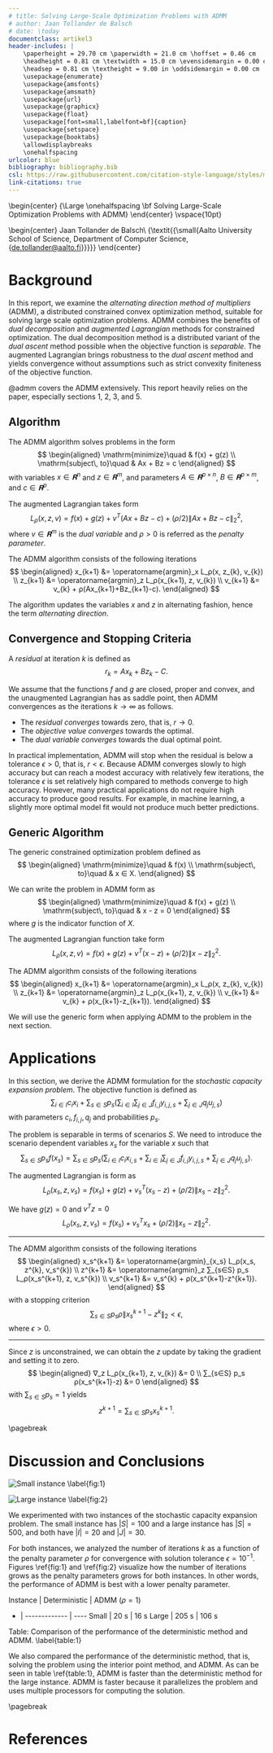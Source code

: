 ```yaml
---
# title: Solving Large-Scale Optimization Problems with ADMM
# author: Jaan Tollander de Balsch
# date: \today
documentclass: artikel3
header-includes: |
    \paperheight = 29.70 cm \paperwidth = 21.0 cm \hoffset = 0.46 cm
    \headheight = 0.81 cm \textwidth = 15.0 cm \evensidemargin = 0.00 cm
    \headsep = 0.81 cm \textheight = 9.00 in \oddsidemargin = 0.00 cm
    \usepackage{enumerate}
    \usepackage{amsfonts}
    \usepackage{amsmath}
    \usepackage{url}
    \usepackage{graphicx}
    \usepackage{float}
    \usepackage[font=small,labelfont=bf]{caption}
    \usepackage{setspace}
    \usepackage{booktabs}
    \allowdisplaybreaks
    \onehalfspacing
urlcolor: blue
bibliography: bibliography.bib
csl: https://raw.githubusercontent.com/citation-style-language/styles/master/harvard-anglia-ruskin-university.csl
link-citations: true
---
```


\begin{center}
{\Large \onehalfspacing \bf Solving Large-Scale Optimization Problems with ADMM}
\end{center}
\vspace{10pt}

\begin{center}
Jaan Tollander de Balsch\\
{\textit{{\small{Aalto University School of Science, Department of Computer Science, 
 \{de.tollander@aalto.fi\}}}}}
\end{center}

# Background
In this report, we examine the *alternating direction method of multipliers* (ADMM), a distributed constrained convex optimization method, suitable for solving large scale optimization problems. ADMM combines the benefits of *dual decomposition* and *augmented Lagrangian* methods for constrained optimization. The dual decomposition method is a distributed variant of the *dual ascent* method possible when the objective function is *separable*. The augmented Lagrangian brings robustness to the *dual ascent* method and yields convergence without assumptions such as strict convexity finiteness of the objective function.

@admm covers the ADMM extensively. This report heavily relies on the paper, especially sections 1, 2, 3, and 5.

## Algorithm
The ADMM algorithm solves problems in the form
$$
\begin{aligned}
\mathrm{minimize}\quad & f(x) + g(z) \\
\mathrm{subject\, to}\quad & Ax + Bz = c
\end{aligned}
$$
with variables $x∈𝐑^n$ and $z∈𝐑^m$, and parameters $A∈𝐑^{p×n}$, $B∈𝐑^{p×m}$, and $c∈𝐑^p.$

The augmented Lagrangian takes form
$$
L_ρ(x,z,v) = f(x) + g(z) + v^T (Ax+Bz-c) + (ρ/2) \|Ax+Bz-c\|_2^2,
$$
where $v∈𝐑^m$ is the *dual variable* and $ρ>0$ is referred as the *penalty parameter*.

The ADMM algorithm consists of the following iterations
$$
\begin{aligned}
x_{k+1} &= \operatorname{argmin}_x L_ρ(x, z_{k}, v_{k}) \\
z_{k+1} &= \operatorname{argmin}_z L_ρ(x_{k+1}, z, v_{k}) \\
v_{k+1} &= v_{k} + ρ(Ax_{k+1}+Bz_{k+1}-c).
\end{aligned}
$$

The algorithm updates the variables $x$ and $z$ in alternating fashion, hence the term *alternating direction*.


## Convergence and Stopping Criteria
A *residual* at iteration $k$ is defined as
$$
r_k = Ax_k + Bz_k - C.
$$

We assume that the functions $f$ and $g$ are closed, proper and convex, and the unaugmented Lagrangian has as saddle point, then ADMM convergences as the iterations $k→∞$ as follows.

* The *residual converges* towards zero, that is, $r→0$.
* The *objective value converges* towards the optimal.
* The *dual variable converges* towards the dual optimal point.

In practical implementation, ADMM will stop when the residual is below a tolerance $ϵ>0$, that is, $r<ϵ$.  Because ADMM converges slowly to high accuracy but can reach a modest accuracy with relatively few iterations, the tolerance $ϵ$ is set relatively high compared to methods converge to high accuracy. However, many practical applications do not require high accuracy to produce good results. For example, in machine learning, a slightly more optimal model fit would not produce much better predictions.


## Generic Algorithm
The generic constrained optimization problem defined as
$$
\begin{aligned}
\mathrm{minimize}\quad & f(x) \\
\mathrm{subject\, to}\quad & x ∈ X.
\end{aligned}
$$

We can write the problem in ADMM form as
$$
\begin{aligned}
\mathrm{minimize}\quad & f(x) + g(z) \\
\mathrm{subject\, to}\quad & x - z = 0
\end{aligned}
$$
where $g$ is the indicator function of $X$.

The augmented Lagrangian function take form
$$
L_ρ(x,z,v) = f(x) + g(z) + v^T (x-z) + (ρ/2) \|x-z\|_2^2.
$$

The ADMM algorithm consists of the following iterations
$$
\begin{aligned}
x_{k+1} &= \operatorname{argmin}_x L_ρ(x, z_{k}, v_{k}) \\
z_{k+1} &= \operatorname{argmin}_z L_ρ(x_{k+1}, z, v_{k}) \\
v_{k+1} &= v_{k} + ρ(x_{k+1}-z_{k+1}).
\end{aligned}
$$

We will use the generic form when applying ADMM to the problem in the next section.


# Applications
In this section, we derive the ADMM formulation for the *stochastic capacity expansion problem*. The objective function is defined as
$$
∑_{i∈I} c_i x_i + ∑_{s∈S} p_s \left(∑_{i∈I}∑_{j∈J}f_{i,j}y_{i,j,s} + ∑_{j∈J} q_j u_{j,s}\right)
$$
with parameters $c_i,f_{i,j},q_{j}$ and probabilities $p_s$.

The problem is separable in terms of scenarios $S$. We need to introduce the scenario dependent variables $x_s$ for the variable $x$ such that
$$
∑_{s∈S} p_s f(x_s) = ∑_{s∈S} p_s \left(∑_{i∈I} c_i x_{i,s} + ∑_{i∈I}∑_{j∈J}f_{i,j}y_{i,j,s} + ∑_{j∈J} q_j u_{j,s}\right).
$$

The augmented Lagrangian is form as
$$
L_ρ(x_s,z,v_s) = f(x_s) + g(z) + v_s^T (x_s - z) + (ρ/2) \|x_s-z\|_2^2.
$$

We have $g(z)=0$ and $v^T z = 0$
$$
L_ρ(x_s,z,v_s) = f(x_s) + v_s^T x_s + (ρ/2) \|x_s-z\|_2^2.
$$

<!-- $$
\begin{aligned}
& ∑_{s∈S} p_s L_ρ(x_s,z,v_s) = \\
& ∑_{s∈S} p_s \left(∑_{i∈I} c_i x_{i,s} + ∑_{i∈I}∑_{j∈J}f_{i,j}y_{i,j,s} + ∑_{j∈J} q_j u_{j,s} + v_s^T x_s + (ρ/2) \|x_s-z\|_2^2\right) 
\end{aligned}
$$ -->

---

The ADMM algorithm consists of the following iterations
$$
\begin{aligned}
x_s^{k+1} &= \operatorname{argmin}_{x_s} L_ρ(x_s, z^{k}, v_s^{k}) \\
z^{k+1} &= \operatorname{argmin}_z ∑_{s∈S} p_s L_ρ(x_s^{k+1}, z, v_s^{k}) \\
v_s^{k+1} &= v_s^{k} + ρ(x_s^{k+1}-z^{k+1}).
\end{aligned}
$$
with a stopping criterion
$$
∑_{s∈S} p_s ρ \|x_s^{k+1}-z^k\|_2 < ϵ,
$$
where $ϵ>0$.

---

Since $z$ is unconstrained, we can obtain the $z$ update by taking the gradient and setting it to zero.
$$
\begin{aligned}
∇_z L_ρ(x_{k+1}, z, v_{k}) &= 0 \\
∑_{s∈S} p_s ρ(x_s^{k+1}-z) &= 0
\end{aligned}
$$
with $∑_{s∈S} p_s=1$ yields
$$
z^{k+1} = ∑_{s∈S} p_s x_s^{k+1}.
$$


\pagebreak

# Discussion and Conclusions
![Small instance \label{fig:1}](figures/admm_small_instance.svg)

![Large instance \label{fig:2}](figures/admm_large_instance.svg)

We experimented with two instances of the stochastic capacity expansion problem. The small instance has $|S|=100$ and a large instance has $|S|=500$,  and both have $|I|=20$ and $|J|=30$. 

For both instances, we analyzed the number of iterations $k$ as a function of the penalty parameter $\rho$ for convergence with solution tolerance $ϵ=10^{-1}$. Figures \ref{fig:1} and \ref{fig:2} visualize how the number of iterations grows as the penalty parameters grows for both instances. In other words, the performance of ADMM is best with a lower penalty parameter.

Instance | Deterministic | ADMM ($ρ=1$)
- | ------------- | ----
Small | $20$ s | $16$ s
Large | $205$ s | $106$ s

Table: Comparison of the performance of the deterministic method and ADMM. \label{table:1}

We also compared the performance of the deterministic method, that is, solving the problem using the interior point method, and ADMM.  As can be seen in table \ref{table:1}, ADMM is faster than the deterministic method for the large instance. ADMM is faster because it parallelizes the problem and uses multiple processors for computing the solution.


\pagebreak

# References